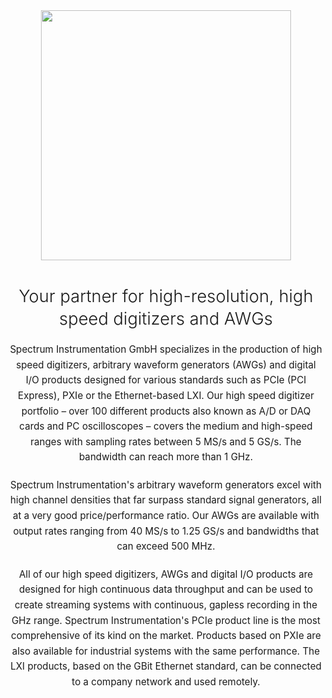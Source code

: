 <div style="margin-bottom: 40px; text-align: center">
<a href="https://spectrum-instrumentation.com">
    <img src="https://spectrum-instrumentation.com/img/logo-complete.png"  width=400 />
</a>
</div>

<p style="font-family: Inter, sans-serif; font-size: 27.36px; font-weight: 300; line-height: 35.568px; text-align: center; margin-bottom: 20px;">Your partner for high-resolution, high speed digitizers and AWGs</p>

<p style="font-family: Inter, sans-serif; font-size: 15.2px; line-height: 24.5936px; text-align: center; margin-bottom: 20px;">
Spectrum Instrumentation GmbH specializes in the production of high speed digitizers, arbitrary waveform generators (AWGs) and digital I/O products designed for various standards such as PCIe (PCI Express), PXIe or the Ethernet-based LXI. Our high speed digitizer portfolio – over 100 different products also known as A/D or DAQ cards and PC oscilloscopes – covers the medium and high-speed ranges with sampling rates between 5 MS/s and 5 GS/s. The bandwidth can reach more than 1 GHz.
</p>

<p style="font-family: Inter, sans-serif; font-size: 15.2px; line-height: 24.5936px; text-align: center; margin-bottom: 20px;">
Spectrum Instrumentation's arbitrary waveform generators excel with high channel densities that far surpass standard signal generators, all at a very good price/performance ratio. Our AWGs are available with output rates ranging from 40 MS/s to 1.25 GS/s and bandwidths that can exceed 500 MHz.
</p>

<p style="font-family: Inter, sans-serif; font-size: 15.2px; line-height: 24.5936px; text-align: center; margin-bottom: 20px;">
All of our high speed digitizers, AWGs and digital I/O products are designed for high continuous data throughput and can be used to create streaming systems with continuous, gapless recording in the GHz range. Spectrum Instrumentation's PCIe product line is the most comprehensive of its kind on the market. Products based on PXIe are also available for industrial systems with the same performance. The LXI products, based on the GBit Ethernet standard, can be connected to a company network and used remotely.
</p>